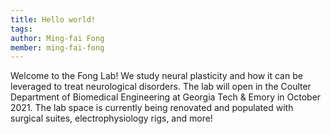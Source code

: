 ```yaml
---
title: Hello world!
tags:
author: Ming-fai Fong
member: ming-fai-fong
---
```


Welcome to the Fong Lab! We study neural plasticity and how it can be leveraged to treat neurological disorders. The lab will open in the Coulter Department of Biomedical Engineering at Georgia Tech & Emory in October 2021. The lab space is currently being renovated and populated with surgical suites, electrophysiology rigs, and more!
